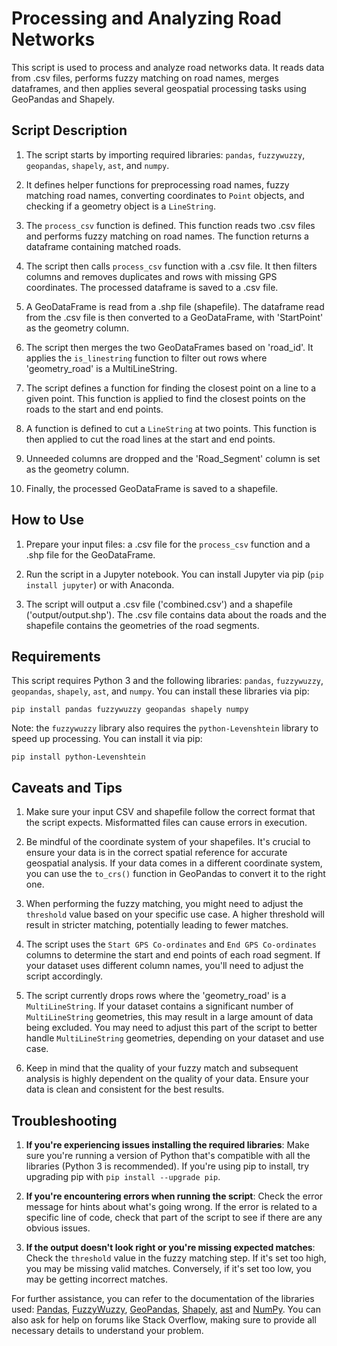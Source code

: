 # Processing and Analyzing Road Networks

This script is used to process and analyze road networks data. It reads data from .csv files, performs fuzzy matching on road names, merges dataframes, and then applies several geospatial processing tasks using GeoPandas and Shapely.

## Script Description

1. The script starts by importing required libraries: `pandas`, `fuzzywuzzy`, `geopandas`, `shapely`, `ast`, and `numpy`.

2. It defines helper functions for preprocessing road names, fuzzy matching road names, converting coordinates to `Point` objects, and checking if a geometry object is a `LineString`.

3. The `process_csv` function is defined. This function reads two .csv files and performs fuzzy matching on road names. The function returns a dataframe containing matched roads.

4. The script then calls `process_csv` function with a .csv file. It then filters columns and removes duplicates and rows with missing GPS coordinates. The processed dataframe is saved to a .csv file.

5. A GeoDataFrame is read from a .shp file (shapefile). The dataframe read from the .csv file is then converted to a GeoDataFrame, with 'StartPoint' as the geometry column.

6. The script then merges the two GeoDataFrames based on 'road_id'. It applies the `is_linestring` function to filter out rows where 'geometry_road' is a MultiLineString.

7. The script defines a function for finding the closest point on a line to a given point. This function is applied to find the closest points on the roads to the start and end points.

8. A function is defined to cut a `LineString` at two points. This function is then applied to cut the road lines at the start and end points.

9. Unneeded columns are dropped and the 'Road_Segment' column is set as the geometry column.

10. Finally, the processed GeoDataFrame is saved to a shapefile.

## How to Use

1. Prepare your input files: a .csv file for the `process_csv` function and a .shp file for the GeoDataFrame.

2. Run the script in a Jupyter notebook. You can install Jupyter via pip (`pip install jupyter`) or with Anaconda.

3. The script will output a .csv file ('combined.csv') and a shapefile ('output/output.shp'). The .csv file contains data about the roads and the shapefile contains the geometries of the road segments.

## Requirements

This script requires Python 3 and the following libraries: `pandas`, `fuzzywuzzy`, `geopandas`, `shapely`, `ast`, and `numpy`. You can install these libraries via pip:

```
pip install pandas fuzzywuzzy geopandas shapely numpy
```

Note: the `fuzzywuzzy` library also requires the `python-Levenshtein` library to speed up processing. You can install it via pip:

```
pip install python-Levenshtein
```

## Caveats and Tips

1. Make sure your input CSV and shapefile follow the correct format that the script expects. Misformatted files can cause errors in execution.

2. Be mindful of the coordinate system of your shapefiles. It's crucial to ensure your data is in the correct spatial reference for accurate geospatial analysis. If your data comes in a different coordinate system, you can use the `to_crs()` function in GeoPandas to convert it to the right one.

3. When performing the fuzzy matching, you might need to adjust the `threshold` value based on your specific use case. A higher threshold will result in stricter matching, potentially leading to fewer matches.

4. The script uses the `Start GPS Co-ordinates` and `End GPS Co-ordinates` columns to determine the start and end points of each road segment. If your dataset uses different column names, you'll need to adjust the script accordingly.

5. The script currently drops rows where the 'geometry_road' is a `MultiLineString`. If your dataset contains a significant number of `MultiLineString` geometries, this may result in a large amount of data being excluded. You may need to adjust this part of the script to better handle `MultiLineString` geometries, depending on your dataset and use case.

6. Keep in mind that the quality of your fuzzy match and subsequent analysis is highly dependent on the quality of your data. Ensure your data is clean and consistent for the best results.

## Troubleshooting

1. **If you're experiencing issues installing the required libraries**: Make sure you're running a version of Python that's compatible with all the libraries (Python 3 is recommended). If you're using pip to install, try upgrading pip with `pip install --upgrade pip`. 

2. **If you're encountering errors when running the script**: Check the error message for hints about what's going wrong. If the error is related to a specific line of code, check that part of the script to see if there are any obvious issues.

3. **If the output doesn't look right or you're missing expected matches**: Check the `threshold` value in the fuzzy matching step. If it's set too high, you may be missing valid matches. Conversely, if it's set too low, you may be getting incorrect matches.

For further assistance, you can refer to the documentation of the libraries used: [Pandas](https://pandas.pydata.org/docs/), [FuzzyWuzzy](https://github.com/seatgeek/fuzzywuzzy), [GeoPandas](https://geopandas.org/), [Shapely](https://shapely.readthedocs.io/en/stable/), [ast](https://docs.python.org/3/library/ast.html) and [NumPy](https://numpy.org/doc/). You can also ask for help on forums like Stack Overflow, making sure to provide all necessary details to understand your problem.
